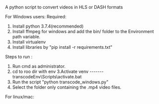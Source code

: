 A python script to convert videos in HLS or DASH formats 


For Windows users:
Required:
1. Install python 3.7.4(recommended)
2. Install ffmpeg for windows and add the bin/ folder to the Environment path variable.
3. Install virtualenv
4. Install libraries by "pip install -r requirements.txt"

Steps to run :
1. Run cmd as administrator.
2. cd to roo dir with env
3.Activate venv ------- transcodeEnv\Scripts\activate.bat
4. Run the script "python transcode_windows.py"
5. Select the folder only containing the .mp4 video files.


For linux/mac:
